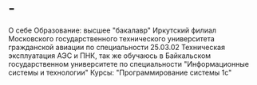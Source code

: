 # -
О себе
Образование: высшее "бакалавр" Иркутский филиал Московского государственного технического университета гражданской авиации по специальности 25.03.02 Техническая эксплуатация АЭС и ПНК, так же обучаюсь в Байкальском государственном университете по специальности "Информационные системы и технологии"
Курсы: "Программирование системы 1с"
